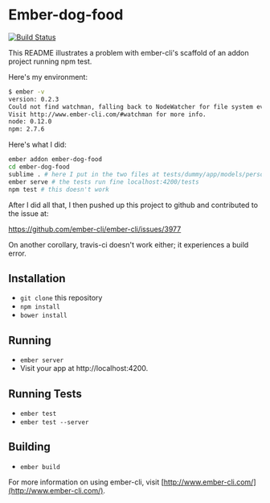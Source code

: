 # Ember-dog-food
[![Build Status](https://travis-ci.org/foxnewsnetwork/ember-dog-food.svg)](https://travis-ci.org/foxnewsnetwork/ember-dog-food)

This README illustrates a problem with ember-cli's scaffold of an addon project running npm test.

Here's my environment:
```sh
$ ember -v
version: 0.2.3
Could not find watchman, falling back to NodeWatcher for file system events.
Visit http://www.ember-cli.com/#watchman for more info.
node: 0.12.0
npm: 2.7.6
```
Here's what I did:
```sh
ember addon ember-dog-food
cd ember-dog-food
sublime . # here I put in the two files at tests/dummy/app/models/person.js and tests/unit/models/person-test.js
ember serve # the tests run fine localhost:4200/tests
npm test # this doesn't work
```
After I did all that, I then pushed up this project to github and contributed to the issue at:

https://github.com/ember-cli/ember-cli/issues/3977

On another corollary, travis-ci doesn't work either; it experiences a build error.

## Installation

* `git clone` this repository
* `npm install`
* `bower install`

## Running

* `ember server`
* Visit your app at http://localhost:4200.

## Running Tests

* `ember test`
* `ember test --server`

## Building

* `ember build`

For more information on using ember-cli, visit [http://www.ember-cli.com/](http://www.ember-cli.com/).
